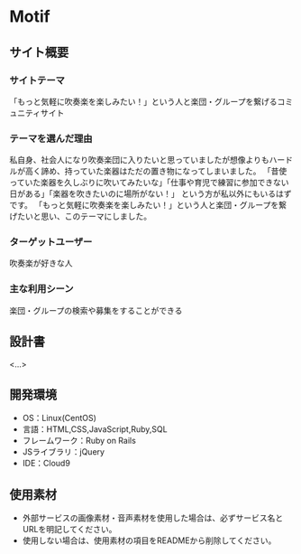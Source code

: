 # Motif

## サイト概要
### サイトテーマ
「もっと気軽に吹奏楽を楽しみたい！」という人と楽団・グループを繋げるコミュニティサイト

### テーマを選んだ理由
私自身、社会人になり吹奏楽団に入りたいと思っていましたが想像よりもハードルが高く諦め、持っていた楽器はただの置き物になってしまいました。
「昔使っていた楽器を久しぶりに吹いてみたいな」「仕事や育児で練習に参加できない日がある」「楽器を吹きたいのに場所がない！」
という方が私以外にもいるはずです。
「もっと気軽に吹奏楽を楽しみたい！」という人と楽団・グループを繋げたいと思い、このテーマにしました。


### ターゲットユーザー
吹奏楽が好きな人

### 主な利用シーン
楽団・グループの検索や募集をすることができる

## 設計書
<...>

## 開発環境
- OS：Linux(CentOS)
- 言語：HTML,CSS,JavaScript,Ruby,SQL
- フレームワーク：Ruby on Rails
- JSライブラリ：jQuery
- IDE：Cloud9

## 使用素材
- 外部サービスの画像素材・音声素材を使用した場合は、必ずサービス名とURLを明記してください。
- 使用しない場合は、使用素材の項目をREADMEから削除してください。